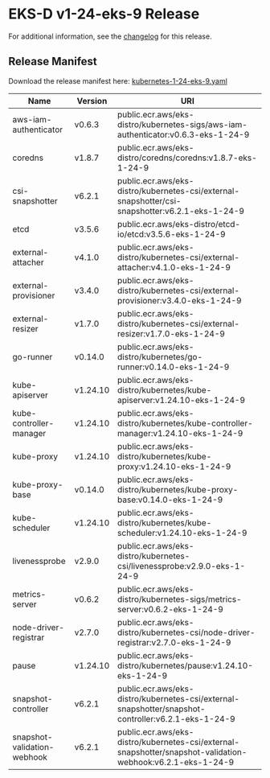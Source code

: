 # EKS-D v1-24-eks-9 Release

For additional information, see the [changelog](CHANGELOG-v1-24-eks-9.md) for this release.

## Release Manifest

Download the release manifest here: [kubernetes-1-24-eks-9.yaml](https://distro.eks.amazonaws.com/kubernetes-1-24/kubernetes-1-24-eks-9.yaml)

| Name | Version | URI |
|------|---------|-----|
| aws-iam-authenticator | v0.6.3 | public.ecr.aws/eks-distro/kubernetes-sigs/aws-iam-authenticator:v0.6.3-eks-1-24-9 |
| coredns | v1.8.7 | public.ecr.aws/eks-distro/coredns/coredns:v1.8.7-eks-1-24-9 |
| csi-snapshotter | v6.2.1 | public.ecr.aws/eks-distro/kubernetes-csi/external-snapshotter/csi-snapshotter:v6.2.1-eks-1-24-9 |
| etcd | v3.5.6 | public.ecr.aws/eks-distro/etcd-io/etcd:v3.5.6-eks-1-24-9 |
| external-attacher | v4.1.0 | public.ecr.aws/eks-distro/kubernetes-csi/external-attacher:v4.1.0-eks-1-24-9 |
| external-provisioner | v3.4.0 | public.ecr.aws/eks-distro/kubernetes-csi/external-provisioner:v3.4.0-eks-1-24-9 |
| external-resizer | v1.7.0 | public.ecr.aws/eks-distro/kubernetes-csi/external-resizer:v1.7.0-eks-1-24-9 |
| go-runner | v0.14.0 | public.ecr.aws/eks-distro/kubernetes/go-runner:v0.14.0-eks-1-24-9 |
| kube-apiserver | v1.24.10 | public.ecr.aws/eks-distro/kubernetes/kube-apiserver:v1.24.10-eks-1-24-9 |
| kube-controller-manager | v1.24.10 | public.ecr.aws/eks-distro/kubernetes/kube-controller-manager:v1.24.10-eks-1-24-9 |
| kube-proxy | v1.24.10 | public.ecr.aws/eks-distro/kubernetes/kube-proxy:v1.24.10-eks-1-24-9 |
| kube-proxy-base | v0.14.0 | public.ecr.aws/eks-distro/kubernetes/kube-proxy-base:v0.14.0-eks-1-24-9 |
| kube-scheduler | v1.24.10 | public.ecr.aws/eks-distro/kubernetes/kube-scheduler:v1.24.10-eks-1-24-9 |
| livenessprobe | v2.9.0 | public.ecr.aws/eks-distro/kubernetes-csi/livenessprobe:v2.9.0-eks-1-24-9 |
| metrics-server | v0.6.2 | public.ecr.aws/eks-distro/kubernetes-sigs/metrics-server:v0.6.2-eks-1-24-9 |
| node-driver-registrar | v2.7.0 | public.ecr.aws/eks-distro/kubernetes-csi/node-driver-registrar:v2.7.0-eks-1-24-9 |
| pause | v1.24.10 | public.ecr.aws/eks-distro/kubernetes/pause:v1.24.10-eks-1-24-9 |
| snapshot-controller | v6.2.1 | public.ecr.aws/eks-distro/kubernetes-csi/external-snapshotter/snapshot-controller:v6.2.1-eks-1-24-9 |
| snapshot-validation-webhook | v6.2.1 | public.ecr.aws/eks-distro/kubernetes-csi/external-snapshotter/snapshot-validation-webhook:v6.2.1-eks-1-24-9 |
